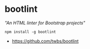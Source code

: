 # bootlint

_"An HTML linter for Bootstrap projects"_

```
npm install -g bootlint
```

* https://github.com/twbs/bootlint
